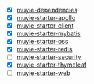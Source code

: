 - [x] [muyie-dependencies](muyie-dependencies)
- [x] [muyie-starter-apollo](muyie-starter-apollo)
- [x] [muyie-starter-client](muyie-starter-client)
- [x] [muyie-starter-mybatis](muyie-starter-mybatis)
- [x] [muyie-starter-oss](muyie-starter-oss)
- [x] [muyie-starter-redis](muyie-starter-redis)
- [ ] [muyie-starter-security](muyie-starter-security)
- [x] [muyie-starter-thymeleaf](muyie-starter-thymeleaf)
- [ ] [muyie-starter-web](muyie-starter-web)

